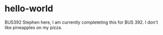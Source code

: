 # hello-world
BUS392
Stephen here, I am currently completeting this for BUS 392.
I don't like pineapples on my pizza.
